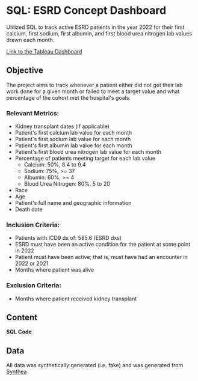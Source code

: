 # SQL: ESRD Concept Dashboard
Utilized SQL to track active ESRD patients in the year 2022 for their first calcium, first sodium, first albumin, and first blood urea nitrogen lab values drawn each month.

[Link to the Tableau Dashboard](https://public.tableau.com/app/profile/ryan.lee1243/viz/Hospital-ESRD2022Dashboard/ESRD2022Census)

## Objective
The project aims to track whenever a patient either did not get their lab work done for a given month or failed to meet a target value and what percentage of the cohort met the hospital's goals.

### Relevant Metrics:
- Kidney transplant dates (if applicable)
- Patient's first calcium lab value for each month
- Patient's first sodium lab value for each month
- Patient's first albumin lab value for each month
- Patient's first blood urea nitrogen lab value for each month
- Percentage of patients meeting target for each lab value
  - Calcium: 50%, 8.4 to 9.4
  - Sodium: 75%, >= 37
  - Albumin: 60%, >= 4
  - Blood Urea Nitrogen: 80%, 5 to 20
- Race
- Age
- Patient's full name and geographic information
- Death date

### Inclusion Criteria:
- Patients with ICD9 dx of: 585.6 (ESRD dxs)
- ESRD must have been an active condition for the patient at some point in 2022
- Patient must have been active; that is, must have had an encounter in 2022 or 2021
- Months where patient was alive

### Exclusion Criteria:
- Months where patient received kidney transplant

## Content
**SQL Code**

## Data
All data was synthetically generated (i.e. fake) and was generated from [Synthea](https://synthetichealth.github.io/synthea/)
